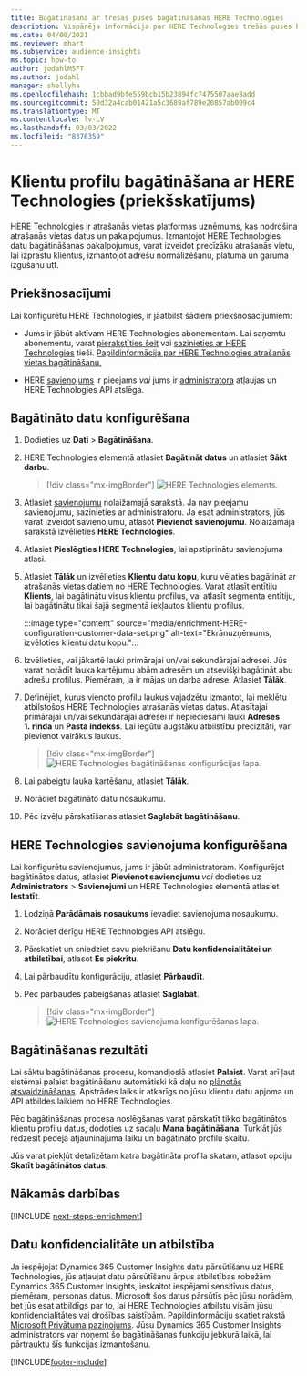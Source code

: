```yaml
---
title: Bagātināšana ar trešās puses bagātināšanas HERE Technologies
description: Vispārēja informācija par HERE Technologies trešās puses bagātināšanu.
ms.date: 04/09/2021
ms.reviewer: mhart
ms.subservice: audience-insights
ms.topic: how-to
author: jodahlMSFT
ms.author: jodahl
manager: shellyha
ms.openlocfilehash: 1cbbad9bfe559bcb15b23894fc7475507aae8add
ms.sourcegitcommit: 50d32a4cab01421a5c3689af789e20857ab009c4
ms.translationtype: MT
ms.contentlocale: lv-LV
ms.lasthandoff: 03/03/2022
ms.locfileid: "8376359"
---
```

# <a name="enrichment-of-customer-profiles-with-here-technologies-preview"></a>Klientu profilu bagātināšana ar HERE Technologies (priekšskatījums)

HERE Technologies ir atrašanās vietas platformas uzņēmums, kas nodrošina atrašanās vietas datus un pakalpojumus. Izmantojot HERE Technologies datu bagātināšanas pakalpojumus, varat izveidot precīzāku atrašanās vietu, lai izprastu klientus, izmantojot adrešu normalizēšanu, platuma un garuma izgūšanu utt.

## <a name="prerequisites"></a>Priekšnosacījumi

Lai konfigurētu HERE Technologies, ir jāatbilst šādiem priekšnosacījumiem:

- Jums ir jābūt aktīvam HERE Technologies abonementam. Lai saņemtu abonementu, varat [pierakstīties šeit](https://developer.here.com/sign-up?utm_medium=referral&utm_source=Microsoft-Dynamics-CI&create=Freemium-Basic) vai [sazinieties ar HERE Technologies](https://developer.here.com/help?utm_medium=referral&utm_source=Microsoft-Dynamics-CI#how-can-we-help-you) tieši. [Papildinformācija par HERE Technologies atrašanās vietas bagātināšanu.](https://developer.here.com/location-enrichment?cid=Dev-MicrosoftDynamics-DB-0-Dev-&utm_source=MicrosoftDynamics&utm_medium=referral&utm_campaign=Online_Dev_ReferralMicrosoft)

- HERE [savienojums](connections.md) ir pieejams *vai* jums ir [administratora](permissions.md#admin) atļaujas un HERE Technologies API atslēga.

## <a name="configure-the-enrichment"></a>Bagātināto datu konfigurēšana

1. Dodieties uz **Dati** > **Bagātināšana**. 

1. HERE Technologies elementā atlasiet **Bagātināt datus** un atlasiet **Sākt darbu**.

   > [!div class="mx-imgBorder"]
   > ![HERE Technologies elements.](media/HERE-tile.png "HERE Technologies elements")

1. Atlasiet [savienojumu](connections.md) nolaižamajā sarakstā. Ja nav pieejamu savienojumu, sazinieties ar administratoru. Ja esat administrators, jūs varat izveidot savienojumu, atlasot **Pievienot savienojumu**. Nolaižamajā sarakstā izvēlieties **HERE Technologies**. 

1. Atlasiet **Pieslēgties HERE Technologies**, lai apstiprinātu savienojuma atlasi.

1.  Atlasiet **Tālāk** un izvēlieties **Klientu datu kopu**, kuru vēlaties bagātināt ar atrašanās vietas datiem no HERE Technologies. Varat atlasīt entītiju **Klients**, lai bagātinātu visus klientu profilus, vai atlasīt segmenta entītiju, lai bagātinātu tikai šajā segmentā iekļautos klientu profilus.

    :::image type="content" source="media/enrichment-HERE-configuration-customer-data-set.png" alt-text="Ekrānuzņēmums, izvēloties klientu datu kopu.":::

1. Izvēlieties, vai jākartē lauki primārajai un/vai sekundārajai adresei. Jūs varat norādīt lauka kartējumu abām adresēm un atsevišķi bagātināt abu adrešu profilus. Piemēram, ja ir mājas un darba adrese. Atlasiet **Tālāk**.

1. Definējiet, kurus vienoto profilu laukus vajadzētu izmantot, lai meklētu atbilstošos HERE Technologies atrašanās vietas datus. Atlasītajai primārajai un/vai sekundārajai adresei ir nepieciešami lauki **Adreses 1. rinda** un **Pasta indekss**. Lai iegūtu augstāku atbilstību precizitāti, var pievienot vairākus laukus.

   > [!div class="mx-imgBorder"]
   > ![HERE Technologies bagātināšanas konfigurācijas lapa.](media/enrichment-HERE-configuration.png "HERE Technologies bagātināšanas konfigurācijas lapa")

1. Lai pabeigtu lauka kartēšanu, atlasiet **Tālāk**.

1. Norādiet bagātināto datu nosaukumu. 

1. Pēc izvēļu pārskatīšanas atlasiet **Saglabāt bagātināšanu**.

## <a name="configure-the-connection-for-here-technologies"></a>HERE Technologies savienojuma konfigurēšana 

Lai konfigurētu savienojumus, jums ir jābūt administratoram. Konfigurējot bagātinātos datus, atlasiet **Pievienot savienojumu** *vai* dodieties uz **Administrators** > **Savienojumi** un HERE Technologies elementā atlasiet **Iestatīt**.

1. Lodziņā **Parādāmais nosaukums** ievadiet savienojuma nosaukumu.

1. Norādiet derīgu HERE Technologies API atslēgu.

1. Pārskatiet un sniedziet savu piekrišanu **Datu konfidencialitātei un atbilstībai**, atlasot **Es piekrītu**.

1. Lai pārbaudītu konfigurāciju, atlasiet **Pārbaudīt**.

1. Pēc pārbaudes pabeigšanas atlasiet **Saglabāt**.

   > [!div class="mx-imgBorder"]
   > ![HERE Technologies savienojuma konfigurēšanas lapa.](media/enrichment-HERE-connection.png "HERE Technologies savienojuma konfigurēšanas lapa")

## <a name="enrichment-results"></a>Bagātināšanas rezultāti

Lai sāktu bagātināšanas procesu, komandjoslā atlasiet **Palaist**. Varat arī ļaut sistēmai palaist bagātināšanu automātiski kā daļu no [plānotās atsvaidzināšanas](system.md#schedule-tab). Apstrādes laiks ir atkarīgs no jūsu klientu datu apjoma un API atbildes laikiem no HERE Technologies.

Pēc bagātināšanas procesa noslēgšanas varat pārskatīt tikko bagātinātos klientu profilu datus, dodoties uz sadaļu **Mana bagātināšana**. Turklāt jūs redzēsit pēdējā atjauninājuma laiku un bagātināto profilu skaitu.

Jūs varat piekļūt detalizētam katra bagātināta profila skatam, atlasot opciju **Skatīt bagātinātos datus**.

## <a name="next-steps"></a>Nākamās darbības

[!INCLUDE [next-steps-enrichment](../includes/next-steps-enrichment.md)]

## <a name="data-privacy-and-compliance"></a>Datu konfidencialitāte un atbilstība

Ja iespējojat Dynamics 365 Customer Insights datu pārsūtīšanu uz HERE Technologies, jūs atļaujat datu pārsūtīšanu ārpus atbilstības robežām Dynamics 365 Customer Insights, ieskaitot iespējami sensitīvus datus, piemēram, personas datus. Microsoft šos datus pārsūtīs pēc jūsu norādēm, bet jūs esat atbildīgs par to, lai HERE Technologies atbilstu visām jūsu konfidencialitātes vai drošības saistībām. Papildinformāciju skatiet rakstā [Microsoft Privātuma paziņojums](https://go.microsoft.com/fwlink/?linkid=396732).
Jūsu Dynamics 365 Customer Insights administrators var noņemt šo bagātināšanas funkciju jebkurā laikā, lai pārtrauktu šīs funkcijas izmantošanu.


[!INCLUDE[footer-include](../includes/footer-banner.md)]
